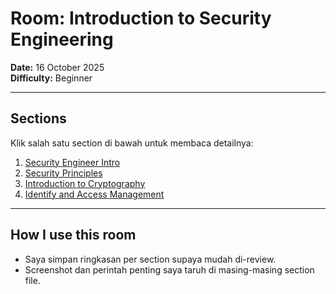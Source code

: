 # Room: Introduction to Security Engineering

**Date:** 16 October 2025  
**Difficulty:** Beginner  

---

## Sections
Klik salah satu section di bawah untuk membaca detailnya:

1. [Security Engineer Intro](security-engineer-intro.md)  
2. [Security Principles](security-principles.md)  
3. [Introduction to Cryptography](introduction-to-cryptography.md)  
4. [Identify and Access Management](identify-and-access-management.md)  

---

## How I use this room
- Saya simpan ringkasan per section supaya mudah di-review.
- Screenshot dan perintah penting saya taruh di masing-masing section file.
